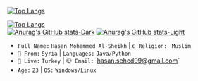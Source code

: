 [![Top Langs](https://github-readme-stats-one-bice.vercel.app/api/top-langs/?username=hasansyhe&layout=compact&langs_count=10&exclude_repo=iQOO-Z1-kernel,hasansyhe.github.io&theme=dark#gh-dark-mode-only)](https://github.com/anuraghazra/github-readme-stats#gh-dark-mode-only)

[![Top Langs](https://github-readme-stats-one-bice.vercel.app/api/top-langs/?username=hasansyhe&layout=compact&langs_count=10&exclude_repo=iQOO-Z1-kernel,hasansyhe.github.io&theme=default#gh-light-mode-only)](https://github.com/anuraghazra/github-readme-stats#gh-light-mode-only)
<br>
[![Anurag's GitHub stats-Dark](https://github-readme-stats.vercel.app/api?username=hasansyhe&show_icons=true&theme=dark#gh-dark-mode-only)](https://github.com/anuraghazra/github-readme-stats#gh-dark-mode-only)
[![Anurag's GitHub stats-Light](https://github-readme-stats.vercel.app/api?username=hasansyhe&show_icons=true&theme=default#gh-light-mode-only)](https://github.com/anuraghazra/github-readme-stats#gh-light-mode-only)
<br>
- `Full Name:` `Hasan Mohammed Al-Sheikh` | `☪️ Religion: ` `Muslim`
- `🚩 From:` `Syria` | `Languages:` `Java/Python`
- `🚩 Live:` `Turkey` | `📪 Email: `hasan.sehed99@gmail.com`
- `Age:` `23` | `OS:` `Windows/Linux`

